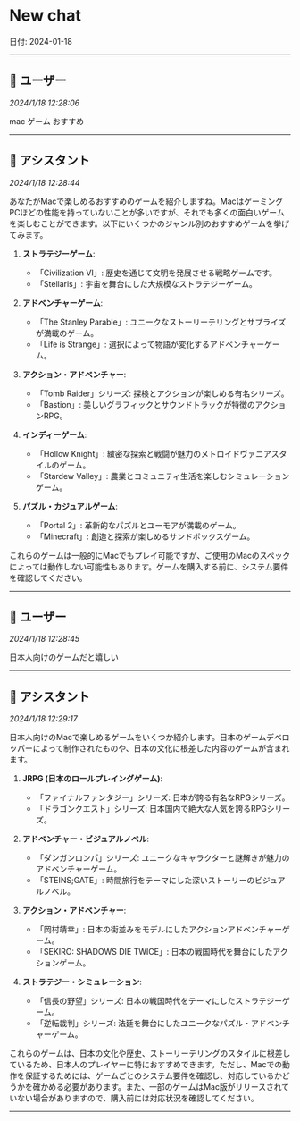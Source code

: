 # New chat

日付: 2024-01-18

---

## 👤 ユーザー
*2024/1/18 12:28:06*

mac ゲーム おすすめ

---

## 🤖 アシスタント
*2024/1/18 12:28:44*

あなたがMacで楽しめるおすすめのゲームを紹介しますね。MacはゲーミングPCほどの性能を持っていないことが多いですが、それでも多くの面白いゲームを楽しむことができます。以下にいくつかのジャンル別のおすすめゲームを挙げてみます。

1. **ストラテジーゲーム**:
   - 「Civilization VI」: 歴史を通じて文明を発展させる戦略ゲームです。
   - 「Stellaris」: 宇宙を舞台にした大規模なストラテジーゲーム。

2. **アドベンチャーゲーム**:
   - 「The Stanley Parable」: ユニークなストーリーテリングとサプライズが満載のゲーム。
   - 「Life is Strange」: 選択によって物語が変化するアドベンチャーゲーム。

3. **アクション・アドベンチャー**:
   - 「Tomb Raider」シリーズ: 探検とアクションが楽しめる有名シリーズ。
   - 「Bastion」: 美しいグラフィックとサウンドトラックが特徴のアクションRPG。

4. **インディーゲーム**:
   - 「Hollow Knight」: 緻密な探索と戦闘が魅力のメトロイドヴァニアスタイルのゲーム。
   - 「Stardew Valley」: 農業とコミュニティ生活を楽しむシミュレーションゲーム。

5. **パズル・カジュアルゲーム**:
   - 「Portal 2」: 革新的なパズルとユーモアが満載のゲーム。
   - 「Minecraft」: 創造と探索が楽しめるサンドボックスゲーム。

これらのゲームは一般的にMacでもプレイ可能ですが、ご使用のMacのスペックによっては動作しない可能性もあります。ゲームを購入する前に、システム要件を確認してください。

---

## 👤 ユーザー
*2024/1/18 12:28:45*

日本人向けのゲームだと嬉しい

---

## 🤖 アシスタント
*2024/1/18 12:29:17*

日本人向けのMacで楽しめるゲームをいくつか紹介します。日本のゲームデベロッパーによって制作されたものや、日本の文化に根差した内容のゲームが含まれます。

1. **JRPG (日本のロールプレイングゲーム)**:
   - 「ファイナルファンタジー」シリーズ: 日本が誇る有名なRPGシリーズ。
   - 「ドラゴンクエスト」シリーズ: 日本国内で絶大な人気を誇るRPGシリーズ。

2. **アドベンチャー・ビジュアルノベル**:
   - 「ダンガンロンパ」シリーズ: ユニークなキャラクターと謎解きが魅力のアドベンチャーゲーム。
   - 「STEINS;GATE」: 時間旅行をテーマにした深いストーリーのビジュアルノベル。

3. **アクション・アドベンチャー**:
   - 「岡村靖幸」: 日本の街並みをモデルにしたアクションアドベンチャーゲーム。
   - 「SEKIRO: SHADOWS DIE TWICE」: 日本の戦国時代を舞台にしたアクションゲーム。

4. **ストラテジー・シミュレーション**:
   - 「信長の野望」シリーズ: 日本の戦国時代をテーマにしたストラテジーゲーム。
   - 「逆転裁判」シリーズ: 法廷を舞台にしたユニークなパズル・アドベンチャーゲーム。

これらのゲームは、日本の文化や歴史、ストーリーテリングのスタイルに根差しているため、日本人のプレイヤーに特におすすめできます。ただし、Macでの動作を保証するためには、ゲームごとのシステム要件を確認し、対応しているかどうかを確かめる必要があります。また、一部のゲームはMac版がリリースされていない場合がありますので、購入前には対応状況を確認してください。

---

